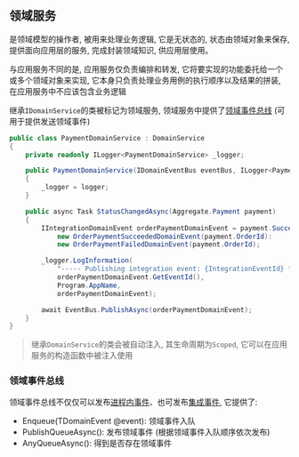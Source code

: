 ## 领域服务

是领域模型的操作者, 被用来处理业务逻辑, 它是无状态的, 状态由领域对象来保存, 提供面向应用层的服务, 完成封装领域知识, 供应用层使用。

与应用服务不同的是, 应用服务仅负责编排和转发, 它将要实现的功能委托给一个或多个领域对象来实现, 它本身只负责处理业务用例的执行顺序以及结果的拼装, 在应用服务中不应该包含业务逻辑

继承`IDomainService`的类被标记为领域服务, 领域服务中提供了[领域事件总线](#领域事件总线) (可用于提供发送领域事件)

```csharp
public class PaymentDomainService : DomainService
{
    private readonly ILogger<PaymentDomainService> _logger;

    public PaymentDomainService(IDomainEventBus eventBus, ILogger<PaymentDomainService> logger) : base(eventBus)
    {
        _logger = logger;
    }

    public async Task StatusChangedAsync(Aggregate.Payment payment)
    {
        IIntegrationDomainEvent orderPaymentDomainEvent = payment.Succeeded ? 
            new OrderPaymentSucceededDomainEvent(payment.OrderId): 
            new OrderPaymentFailedDomainEvent(payment.OrderId);

        _logger.LogInformation(
            "----- Publishing integration event: {IntegrationEventId} from {AppName} - ({@IntegrationEvent})", 
            orderPaymentDomainEvent.GetEventId(), 
            Program.AppName, 
            orderPaymentDomainEvent);

        await EventBus.PublishAsync(orderPaymentDomainEvent);
    }
}
```

> 继承`DomainService`的类会被自动注入, 其生命周期为`Scoped`, 它可以在应用服务的构造函数中被注入使用

### 领域事件总线

领域事件总线不仅仅可以发布[进程内事件](/framework/building-blocks/dispatcher/local-event)、也可发布[集成事件](/framework/building-blocks/dispatcher/integration-event), 它提供了:

* Enqueue<TDomainEvent>(TDomainEvent @event): 领域事件入队
* PublishQueueAsync(): 发布领域事件 (根据领域事件入队顺序依次发布)
* AnyQueueAsync(): 得到是否存在领域事件